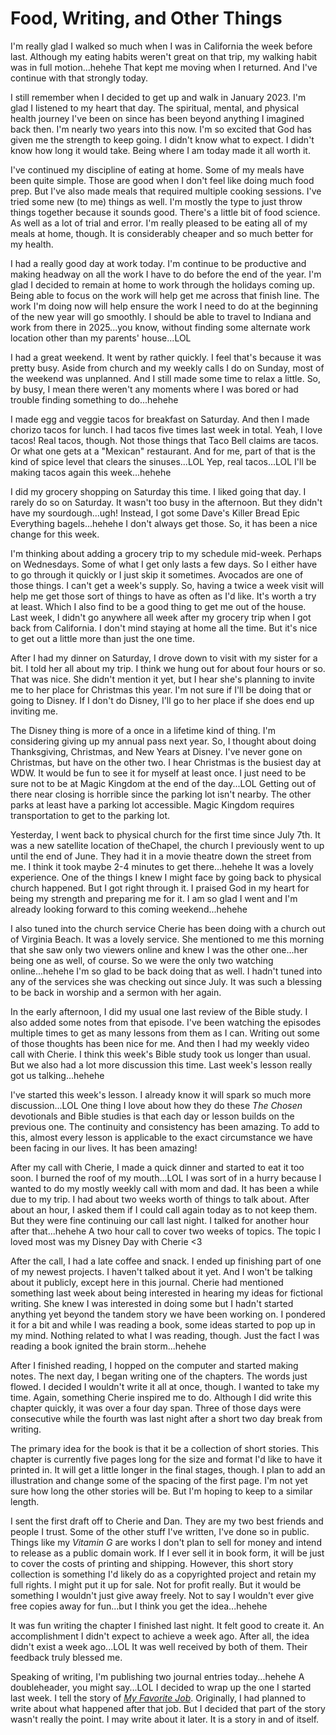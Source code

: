 # Food, Writing, and Other Things

I'm really glad I walked so much when I was in California the week before last. Although my eating habits weren't great on that trip, my walking habit was in full motion...hehehe That kept me moving when I returned. And I've continue with that strongly today.

I still remember when I decided to get up and walk in January 2023. I'm glad I listened to my heart that day. The spiritual, mental, and physical health journey I've been on since has been beyond anything I imagined back then. I'm nearly two years into this now. I'm so excited that God has given me the strength to keep going. I didn't know what to expect. I didn't know how long it would take. Being where I am today made it all worth it.

I've continued my discipline of eating at home. Some of my meals have been quite simple. Those are good when I don't feel like doing much food prep. But I've also made meals that required multiple cooking sessions. I've tried some new (to me) things as well. I'm mostly the type to just throw things together because it sounds good. There's a little bit of food science. As well as a lot of trial and error. I'm really pleased to be eating all of my meals at home, though. It is considerably cheaper and so much better for my health.

I had a really good day at work today. I'm continue to be productive and making headway on all the work I have to do before the end of the year. I'm glad I decided to remain at home to work through the holidays coming up. Being able to focus on the work will help get me across that finish line. The work I'm doing now will help ensure the work I need to do at the beginning of the new year will go smoothly. I should be able to travel to Indiana and work from there in 2025...you know, without finding some alternate work location other than my parents' house...LOL

I had a great weekend. It went by rather quickly. I feel that's because it was pretty busy. Aside from church and my weekly calls I do on Sunday, most of the weekend was unplanned. And I still made some time to relax a little. So, by busy, I mean there weren't any moments where I was bored or had trouble finding something to do...hehehe

I made egg and veggie tacos for breakfast on Saturday. And then I made chorizo tacos for lunch. I had tacos five times last week in total. Yeah, I love tacos! Real tacos, though. Not those things that Taco Bell claims are tacos. Or what one gets at a "Mexican" restaurant. And for me, part of that is the kind of spice level that clears the sinuses...LOL Yep, real tacos...LOL I'll be making tacos again this week...hehehe

I did my grocery shopping on Saturday this time. I liked going that day. I rarely do so on Saturday. It wasn't too busy in the afternoon. But they didn't have my sourdough...ugh! Instead, I got some Dave's Killer Bread Epic Everything bagels...hehehe I don't always get those. So, it has been a nice change for this week.

I'm thinking about adding a grocery trip to my schedule mid-week. Perhaps on Wednesdays. Some of what I get only lasts a few days. So I either have to go through it quickly or I just skip it sometimes. Avocados are one of those things. I can't get a week's supply. So, having a twice a week visit will help me get those sort of things to have as often as I'd like. It's worth a try at least. Which I also find to be a good thing to get me out of the house. Last week, I didn't go anywhere all week after my grocery trip when I got back from California. I don't mind staying at home all the time. But it's nice to get out a little more than just the one time.

After I had my dinner on Saturday, I drove down to visit with my sister for a bit. I told her all about my trip. I think we hung out for about four hours or so. That was nice. She didn't mention it yet, but I hear she's planning to invite me to her place for Christmas this year. I'm not sure if I'll be doing that or going to Disney. If I don't do Disney, I'll go to her place if she does end up inviting me.

The Disney thing is more of a once in a lifetime kind of thing. I'm considering giving up my annual pass next year. So, I thought about doing Thanksgiving, Christmas, and New Years at Disney. I've never gone on Christmas, but have on the other two. I hear Christmas is the busiest day at WDW. It would be fun to see it for myself at least once. I just need to be sure not to be at Magic Kingdom at the end of the day...LOL Getting out of there near closing is horrible since the parking lot isn't nearby. The other parks at least have a parking lot accessible. Magic Kingdom requires transportation to get to the parking lot.

Yesterday, I went back to physical church for the first time since July 7th. It was a new satellite location of theChapel, the church I previously went to up until the end of June. They had it in a movie theatre down the street from me. I think it took maybe 2-4 minutes to get there...hehehe It was a lovely experience. One of the things I knew I might face by going back to physical church happened. But I got right through it. I praised God in my heart for being my strength and preparing me for it. I am so glad I went and I'm already looking forward to this coming weekend...hehehe

I also tuned into the church service Cherie has been doing with a church out of Virginia Beach. It was a lovely service. She mentioned to me this morning that she saw only two viewers online and knew I was the other one...her being one as well, of course. So we were the only two watching online...hehehe I'm so glad to be back doing that as well. I hadn't tuned into any of the services she was checking out since July. It was such a blessing to be back in worship and a sermon with her again.

In the early afternoon, I did my usual one last review of the Bible study. I also added some notes from that episode. I've been watching the episodes multiple times to get as many lessons from them as I can. Writing out some of those thoughts has been nice for me. And then I had my weekly video call with Cherie. I think this week's Bible study took us longer than usual. But we also had a lot more discussion this time. Last week's lesson really got us talking...hehehe

I've started this week's lesson. I already know it will spark so much more discussion...LOL One thing I love about how they do these *The Chosen* devotionals and Bible studies is that each day or lesson builds on the previous one. The continuity and consistency has been amazing. To add to this, almost every lesson is applicable to the exact circumstance we have been facing in our lives. It has been amazing!

After my call with Cherie, I made a quick dinner and started to eat it too soon. I burned the roof of my mouth...LOL I was sort of in a hurry because I wanted to do my mostly weekly call with mom and dad. It has been a while due to my trip. I had about two weeks worth of things to talk about. After about an hour, I asked them if I could call again today as to not keep them. But they were fine continuing our call last night. I talked for another hour after that...hehehe A two hour call to cover two weeks of topics. The topic I loved most was my Disney Day with Cherie <3

After the call, I had a late coffee and snack. I ended up finishing part of one of my newest projects. I haven't talked about it yet. And I won't be talking about it publicly, except here in this journal. Cherie had mentioned something last week about being interested in hearing my ideas for fictional writing. She knew I was interested in doing some but I hadn't started anything yet beyond the tandem story we have been working on. I pondered it for a bit and while I was reading a book, some ideas started to pop up in my mind. Nothing related to what I was reading, though. Just the fact I was reading a book ignited the brain storm...hehehe

After I finished reading, I hopped on the computer and started making notes. The next day, I began writing one of the chapters. The words just flowed. I decided I wouldn't write it all at once, though. I wanted to take my time. Again, something Cherie inspired me to do. Although I did write this chapter quickly, it was over a four day span. Three of those days were consecutive while the fourth was last night after a short two day break from writing.

The primary idea for the book is that it be a collection of short stories. This chapter is currently five pages long for the size and format I'd like to have it printed in. It will get a little longer in the final stages, though. I plan to add an illustration and change some of the spacing of the first page. I'm not yet sure how long the other stories will be. But I'm hoping to keep to a similar length.

I sent the first draft off to Cherie and Dan. They are my two best friends and people I trust. Some of the other stuff I've written, I've done so in public. Things like my *Vitamin G* are works I don't plan to sell for money and intend to release as a public domain work. If I ever sell it in book form, it will be just to cover the costs of printing and shipping. However, this short story collection is something I'd likely do as a copyrighted project and retain my full rights. I might put it up for sale. Not for profit really. But it would be something I wouldn't just give away freely. Not to say I wouldn't ever give free copies away for fun...but I think you get the idea...hehehe

It was fun writing the chapter I finished last night. It felt good to create it. An accomplishment I didn't expect to achieve a week ago. After all, the idea didn't exist a week ago...LOL It was well received by both of them. Their feedback truly blessed me.

Speaking of writing, I'm publishing two journal entries today...hehehe A doubleheader, you might say...LOL I decided to wrap up the one I started last week. I tell the story of [*My Favorite Job*](18_my-favorite-job). Originally, I had planned to write about what happened after that job. But I decided that part of the story wasn't really the point. I may write about it later. It is a story in and of itself.